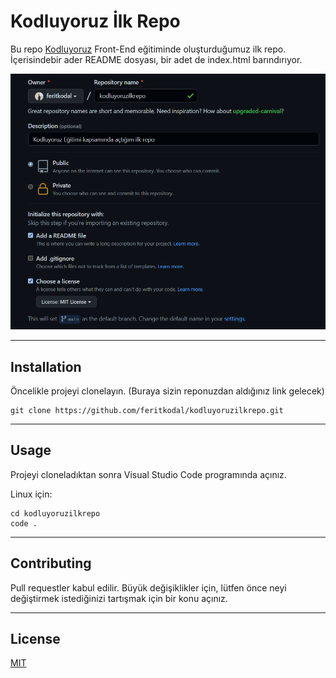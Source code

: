 # Kodluyoruz İlk Repo

Bu repo  [Kodluyoruz](https://www.kodluyoruz.org/) Front-End eğitiminde oluşturduğumuz ilk repo. İçerisindebir ader README dosyası, bir adet de index.html barındırıyor.

![Image](./images/repo.png)

***
## Installation

Öncelikle projeyi clonelayın. (Buraya sizin reponuzdan aldığınız link gelecek)

```
git clone https://github.com/feritkodal/kodluyoruzilkrepo.git
```
***
## Usage

Projeyi cloneladıktan sonra Visual Studio Code programında açınız.

Linux için:

```
cd kodluyoruzilkrepo
code .
```
***
## Contributing

Pull requestler kabul edilir. Büyük değişiklikler için, lütfen önce neyi değiştirmek istediğinizi tartışmak için bir konu açınız.

***
## License

[MIT](https://choosealicense.com/licenses/mit/)